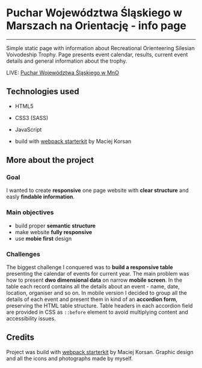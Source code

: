 # Puchar Województwa Śląskiego w Marszach na Orientację - info page

---

Simple static page with information about Recreational Orienteering Silesian Voivodeship Trophy. Page presents event calendar, results, current event details and general information about the trophy.

LIVE: [Puchar Województwa Śląskiego w MnO](http://www.pucharino.slask.pl/)

<!-- OBRAZEK (gif)? -->

## Technologies used

- HTML5
- CSS3 (SASS)
- JavaScript

- build with [webpack starterkit](https://github.com/maciejkorsan/wtf-webpack-starter) by Maciej Korsan

## More about the project

### Goal

I wanted to create **responsive** one page website with **clear structure** and easly **findable information**.

### Main objectives

- build proper **semantic structure**
- make website **fully responsive**
- use **mobie first** design

### Challenges

The biggest challenge I conquered was to **build a responsive table** presenting the calendar of events for current year. The main problem was how to present **dwo dimensional data** on narrow **mobile screen**.
In the table each record contains all the details about an event - name, date, location, organiser and so on. In mobile version I decided to group all the details of each event and present them in kind of an **accordion form**, preserving the HTML table structure. Table headers in each accordion field are provided in CSS as `::before` element to avoid multiplying content and accessibility issues.

## Credits

Project was build with [webpack starterkit](https://github.com/maciejkorsan/wtf-webpack-starter) by Maciej Korsan.
Graphic design and all the icons and photographs made by myself.
